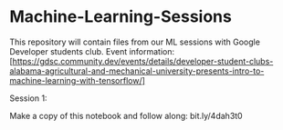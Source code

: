 # Machine-Learning-Sessions
This repository will contain files from our ML sessions with Google Developer students club. Event information: [https://gdsc.community.dev/events/details/developer-student-clubs-alabama-agricultural-and-mechanical-university-presents-intro-to-machine-learning-with-tensorflow/]

Session 1:

Make a copy of this notebook and follow along: bit.ly/4dah3t0
